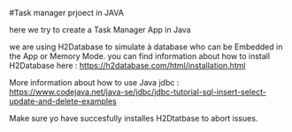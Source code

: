 #Task manager prjoect in JAVA

here we try to create a Task Manager App in Java

we are using H2Database to simulate à database who can be Embedded in the App or Memory Mode.
you can find information about how to install H2Database here : https://h2database.com/html/installation.html

More information about how to use Java jdbc : https://www.codejava.net/java-se/jdbc/jdbc-tutorial-sql-insert-select-update-and-delete-examples

Make sure yo have succesfully installes H2Dtatbase to abort issues.
